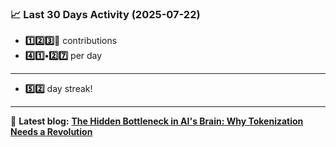 <!--START_STATS-->
### 📈 Last 30 Days Activity (2025-07-22)  
- **1️⃣2️⃣3️⃣🎱** contributions  
- **4️⃣1️⃣•2️⃣7️⃣** per day
---
- **5️⃣2️⃣** day streak!
---
📝 **Latest blog:** [**The Hidden Bottleneck in AI's Brain: Why Tokenization Needs a Revolution**](https://andriak.com/blog/tokenization-revolution)
<!--END_STATS-->
